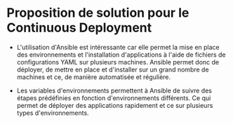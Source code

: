 Proposition de solution pour le Continuous Deployment
======================================================

- L'utilisation d'Ansible est intéressante car elle permet la mise en place des environnements et l'installation d'applications à l'aide de fichiers de configurations YAML sur plusieurs machines.
Ansible permet donc de déployer, de mettre en place et d'installer sur un grand nombre de machines et ce, de manière automatisée et régulière.

- Les variables d'environnements permettent à Ansible de suivre des étapes prédéfinies en fonction d'environnements différents. Ce qui permet de déployer des applications rapidement et ce sur plusieurs types d'environnements.

